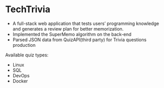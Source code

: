 # TechTrivia

- A full-stack web application that tests users’ programming knowledge and generates a review plan for better memorization.
- Implemented the SuperMemo algorithm on the back-end
- Parsed JSON data from QuizAPI(third party) for Trivia questions production

Available quiz types:
- Linux
- SQL
- DevOps
- Docker
